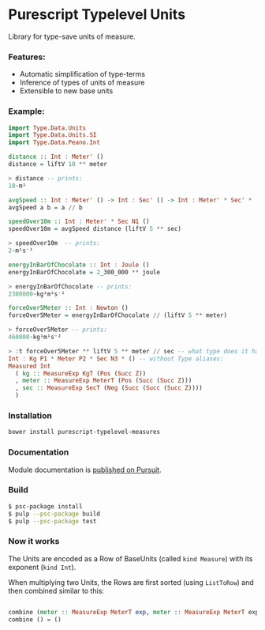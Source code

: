 Purescript Typelevel Units
==========================


Library for type-save units of measure.

### Features:

- Automatic simplification of type-terms
- Inference of types of units of measure
- Extensible to new base units

### Example:

```purescript
import Type.Data.Units
import Type.Data.Units.SI
import Type.Data.Peano.Int

distance :: Int : Meter' ()
distance = liftV 10 ** meter

> distance -- prints:
10·m¹

avgSpeed :: Int : Meter' () -> Int : Sec' () -> Int : Meter' * Sec' * ()
avgSpeed a b = a // b

speedOver10m :: Int : Meter' * Sec N1 ()
speedOver10m = avgSpeed distance (liftV 5 ** sec)

> speedOver10m  -- prints:
2·m¹s⁻¹

energyInBarOfChocolate :: Int : Joule ()
energyInBarOfChocolate = 2_300_000 ** joule

> energyInBarOfChocolate -- prints:
2300000·kg¹m²s⁻²

forceOver5Meter :: Int : Newton ()
forceOver5Meter = energyInBarOfChocolate // (liftV 5 ** meter)

> forceOver5Meter -- prints:
460000·kg¹m¹s⁻²

> :t forceOver5Meter ** liftV 5 ** meter // sec -- what type does it have?
Int : Kg P1 * Meter P2 * Sec N3 * () -- without Type aliases:
Measured Int                                           
  ( kg :: MeasureExp KgT (Pos (Succ Z))                
  , meter :: MeasureExp MeterT (Pos (Succ (Succ Z)))   
  , sec :: MeasureExp SecT (Neg (Succ (Succ (Succ Z))))
  )


```

### Installation

```bash
bower install purescript-typelevel-measures
```

### Documentation

Module documentation is [published on Pursuit](https://pursuit.purescript.org/packages/purescript-typelevel-measures/).

### Build

```bash
$ psc-package install
$ pulp --psc-package build
$ pulp --psc-package test
```

### Now it works

The Units are encoded as a Row of BaseUnits (called `kind Measure`) with its exponent (`kind Int`).

When multiplying two Units, the Rows are first sorted (using `ListToRow`) and then combined similar to this:

```haskell

combine (meter :: MeasureExp MeterT exp, meter :: MeasureExp MeterT exp2 | tail) = (meter :: MeasureExp MeterT (exp + exp2) | combine tail)
combine () = ()
```